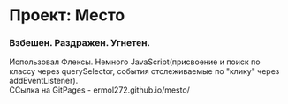 # Проект: Место

### Взбешен. Раздражен. Угнетен.
Использовал Флексы. Немного JavaScript(присвоение и поиск по классу через querySelector, события отслеживаемые по "клику" через addEventListener).  
ССылка на GitPages - ermol272.github.io/mesto/
